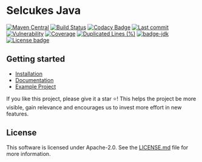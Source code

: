 # Selcukes Java

[![Maven Central](https://img.shields.io/maven-central/v/io.github.selcukes/selcukes-parent.svg?label=Maven%20Central)](https://search.maven.org/search?q=g:%22io.github.selcukes%22%20AND%20a:%22selcukes-java%22)
[![Build Status](https://github.com/selcukes/selcukes-java/workflows/Selcukes%20CI/badge.svg)](https://github.com/selcukes/selcukes-java/actions)
[![Codacy Badge](https://app.codacy.com/project/badge/Grade/199789a93bbb4ba98d69f5ca97810e91)](https://www.codacy.com/gh/selcukes/selcukes-java/dashboard?utm_source=github.com&amp;utm_medium=referral&amp;utm_content=selcukes/selcukes-java&amp;utm_campaign=Badge_Grade)
[![Last commit](https://img.shields.io/github/last-commit/selcukes/selcukes-java.svg)]()
[![Vulnerability](https://sonarcloud.io/api/project_badges/measure?project=selcukes_selcukes-java&metric=vulnerabilities)](https://sonarcloud.io/dashboard?id=selcukes_selcukes-java)
[![Coverage](https://sonarcloud.io/api/project_badges/measure?project=selcukes_selcukes-java&metric=coverage)](https://sonarcloud.io/dashboard?id=selcukes_selcukes-java)
[![Duplicated Lines (%)](https://sonarcloud.io/api/project_badges/measure?project=selcukes_selcukes-java&metric=duplicated_lines_density)](https://sonarcloud.io/dashboard?id=selcukes_selcukes-java)
[![badge-jdk](https://img.shields.io/badge/jdk-11-green.svg)](http://www.oracle.com/technetwork/java/javase/downloads/index.html)
[![License badge](https://img.shields.io/badge/license-Apache%202.0-blue.svg?label=License)](http://www.apache.org/licenses/LICENSE-2.0)


## Getting started
- [Installation](https://github.com/selcukes/selcukes-java/wiki/Installation)
- [Documentation](https://github.com/selcukes/selcukes-java/wiki)
- [Example Project](https://github.com/selcukes/selcukes-java-skeleton)

If you like this project, please give it a star ⭐! This helps the project be more visible, gain relevance and encourages us to invest more effort in new features.
## License

This software is licensed under Apache-2.0. See
the [LICENSE.md](https://github.com/selcukes/selcukes-java/blob/master/LICENSE) file for more information.

